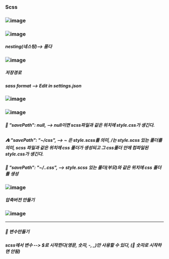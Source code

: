 ### Scss

### ![image](https://github.com/gogoringhye/Scss/assets/145514996/528f8fdb-74e5-4399-989a-e2fe532bab27)

### ![image](https://github.com/gogoringhye/Scss/assets/145514996/99c9b5b2-0a13-4612-acc0-2925494fcd06)

##### nesting(네스팅)--> 품다
### ![image](https://github.com/gogoringhye/Scss/assets/145514996/a4809323-2ce1-460a-b8de-e27b9045e551)


##### 저장경로

##### sass format --> Edit in settings.json
### ![image](https://github.com/gogoringhye/Scss/assets/145514996/19c7bb29-1936-495c-aa1a-230707cb68f4)
### ![image](https://github.com/gogoringhye/Scss/assets/145514996/ba8e69a1-4542-4941-b9d2-270385995025)

##### 🏩 "savePath": null, --> null이면 scss파일과 같은 위치에 style.css가 생긴다.
##### ⛺ "savePath": "~/css", --> ~ 은 style.scss를 의미, /는 style.scss 있는 폴더를 의미, scss 파일과 같은 위치에 css 폴더가 생성되고 그 css폴더 안에 컴파일된 style.css가 생긴다.

##### 🎐 "savePath": "~/..css", --> style.scss 있는 폴더(부모)와 같은 위치에 css 폴더를 생성
### ![image](https://github.com/gogoringhye/Scss/assets/145514996/fe196907-f012-41d4-af7c-9e8e35b707d2)

##### 압축버전 만들기
### ![image](https://github.com/gogoringhye/Scss/assets/145514996/b17e4568-5ec1-4381-af95-c47a9d5d4bd7)
-------------------------------------------------------------------------------------------------------------------------------------------------------------------------------------
##### 🧶 변수만들기
##### scss에서 변수 --> $로 시작한다(영문, 숫자, -, _)만 사용할 수 있다, (🎠 숫자로 시작하면 안됨)

##### 
